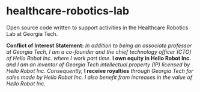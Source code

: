 # healthcare-robotics-lab
Open source code written to support activities in the Healthcare Robotics Lab at Georgia Tech.

**Conflict of Interest Statement:** *In addition to being an associate professor at Georgia Tech, I am a co-founder and the chief technology officer (CTO) of Hello Robot Inc. where I work part time.* **I own equity in Hello Robot Inc.** *and I am an inventor of Georgia Tech intellectual property (IP) licensed by Hello Robot Inc. Consequently,* **I receive royalties** *through Georgia Tech for sales made by Hello Robot Inc. I also benefit from increases in the value of Hello Robot Inc.*
